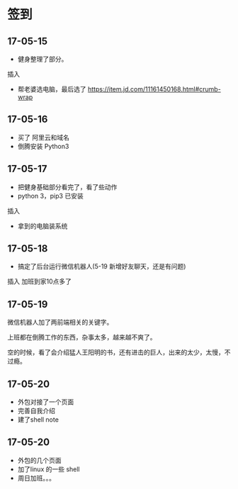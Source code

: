 # 签到
## 17-05-15
* 健身整理了部分。

插入
* 帮老婆选电脑，最后选了 https://item.jd.com/11161450168.html#crumb-wrap

## 17-05-16
* 买了 阿里云和域名
* 倒腾安装 Python3

## 17-05-17
* 把健身基础部分看完了，看了些动作
* python 3，pip3 已安装

插入
* 拿到的电脑装系统

## 17-05-18
* 搞定了后台运行微信机器人(5-19 新增好友聊天，还是有问题)

插入
加班到家10点多了

## 17-05-19
微信机器人加了两前端相关的关键字。

上班都在倒腾工作的东西，杂事太多，越来越不爽了。

空的时候，看了会介绍猛人王阳明的书，还有进击的巨人，出来的太少，太慢，不过瘾。

## 17-05-20
* 外包对接了一个页面
* 完善自我介绍
* 建了shell note

## 17-05-20
* 外包的几个页面
* 加了linux 的一些 shell
* 周日加班。。。


